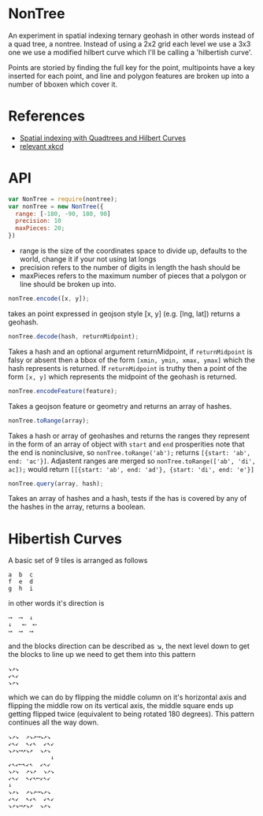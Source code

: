 NonTree
===

An experiment in spatial indexing ternary geohash in other words instead of a quad tree, a nontree.  Instead of using a 2x2 grid each level we use a 3x3 one we use a modified hilbert curve which I'll be calling a 'hilbertish curve'.

Points are storied by finding the full key for the point, multipoints have a key inserted for each point, and line and polygon features are broken up into a number of bboxen which cover it.

References 
===

- [Spatial indexing with Quadtrees and Hilbert Curves](http://blog.notdot.net/2009/11/Damn-Cool-Algorithms-Spatial-indexing-with-Quadtrees-and-Hilbert-Curves)
- [relevant xkcd](http://xkcd.com/195/)

API
===

```js
var NonTree = require(nontree);
var nonTree = new NonTree({
  range: [-180, -90, 180, 90]
  precision: 10
  maxPieces: 20;
})
```

- range is the size of the coordinates space to divide up, defaults to the world, change it if your not using lat longs
- precision refers to the number of digits in length the hash should be
- maxPieces refers to the maximum number of pieces that a polygon or line should be broken up into.

```js
nonTree.encode([x, y]);
```

takes an point expressed in geojson style [x, y] (e.g. [lng, lat]) returns a geohash.

```js
nonTree.decode(hash, returnMidpoint);
```

Takes a hash and an optional argument returnMidpoint, if `returnMidpoint` is falsy or absent then
 a bbox of the form `[xmin, ymin, xmax, ymax]` which the hash represents is returned. If `returnMidpoint` is truthy then a point of the form `[x, y]` which represents the midpoint of the geohash is returned.

 ```js
nonTree.encodeFeature(feature);
 ```

Takes a geojson feature or geometry and returns an array of hashes.

 ```js
nonTree.toRange(array);
 ```

Takes a hash or array of geohashes and returns the ranges they represent in the form of an array of object with `start` and `end` prosperities note that the end is noninclusive, so `nonTree.toRange('ab');` returns `[{start: 'ab', end: 'ac'}]`.  Adjastent ranges are merged so `nonTree.toRange(['ab', 'di', ac]);` would return `[[{start: 'ab', end: 'ad'}, {start: 'di', end: 'e'}]`



 ```js
nonTree.query(array, hash);
 ```

Takes an array of hashes and a hash, tests if the has is covered by any of the hashes in the array, returns a boolean.

 
Hibertish Curves
====

A basic set of 9 tiles is arranged as follows

```
a  b  c
f  e  d
g  h  i
```

in other words it's direction is

```
⟶  ⟶  ↓
↓   ⟵  ⟵
⟶  ⟶  ⟶
```

and the blocks direction can be described as ↘, the next level down to get the blocks to line up we need to get them into this pattern

```
↘↗↘
↙↖↙
↘↗↘
```

which we can do by flipping the middle column on it's horizontal axis and flipping the middle row on its vertical axis, the middle square ends up getting flipped twice (equivalent to being rotated 180 degrees). This pattern continues all the way down.

```
↘↗↘  ↗↘↗⟶↘↗↘
↙↖↙  ↖↙↖  ↙↖↙
↘↗↘⟶↗↘↗  ↘↗↘
            ↓
↙↖↙⟵↖↙↖  ↙↖↙
↘↗↘  ↗↘↗  ↘↗↘
↙↖↙  ↖↙↖⟵↙↖↙
↓
↘↗↘  ↗↘↗⟶↘↗↘
↙↖↙  ↖↙↖  ↙↖↙
↘↗↘⟶↗↘↗  ↘↗↘
```